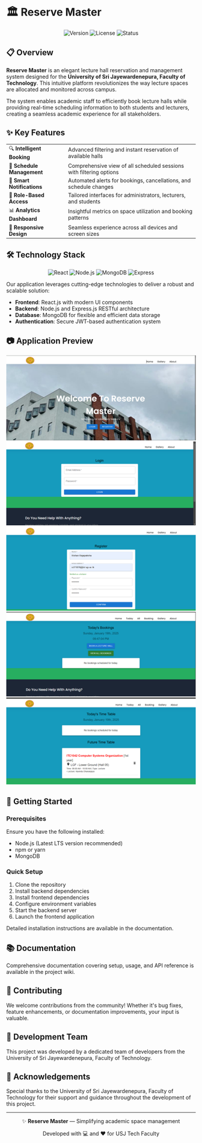 # 🏛️ Reserve Master

<div align="center">
  
  ![Version](https://img.shields.io/badge/version-1.0.0-blue.svg?style=flat-square)
  ![License](https://img.shields.io/badge/license-MIT-green.svg?style=flat-square)
  ![Status](https://img.shields.io/badge/status-active-success.svg?style=flat-square)
  
</div>

## 📋 Overview

**Reserve Master** is an elegant lecture hall reservation and management system designed for the **University of Sri Jayewardenepura, Faculty of Technology**. This intuitive platform revolutionizes the way lecture spaces are allocated and monitored across campus.

The system enables academic staff to efficiently book lecture halls while providing real-time scheduling information to both students and lecturers, creating a seamless academic experience for all stakeholders.

## ✨ Key Features

<table>
  <tr>
    <td>🔍 <b>Intelligent Booking</b></td>
    <td>Advanced filtering and instant reservation of available halls</td>
  </tr>
  <tr>
    <td>📅 <b>Schedule Management</b></td>
    <td>Comprehensive view of all scheduled sessions with filtering options</td>
  </tr>
  <tr>
    <td>🔔 <b>Smart Notifications</b></td>
    <td>Automated alerts for bookings, cancellations, and schedule changes</td>
  </tr>
  <tr>
    <td>👤 <b>Role-Based Access</b></td>
    <td>Tailored interfaces for administrators, lecturers, and students</td>
  </tr>
  <tr>
    <td>📊 <b>Analytics Dashboard</b></td>
    <td>Insightful metrics on space utilization and booking patterns</td>
  </tr>
  <tr>
    <td>📱 <b>Responsive Design</b></td>
    <td>Seamless experience across all devices and screen sizes</td>
  </tr>
</table>

## 🛠️ Technology Stack

<div align="center">
  
  ![React](https://img.shields.io/badge/-React-61DAFB?style=for-the-badge&logo=react&logoColor=black)
  ![Node.js](https://img.shields.io/badge/-Node.js-339933?style=for-the-badge&logo=nodedotjs&logoColor=white)
  ![MongoDB](https://img.shields.io/badge/-MongoDB-47A248?style=for-the-badge&logo=mongodb&logoColor=white)
  ![Express](https://img.shields.io/badge/-Express-000000?style=for-the-badge&logo=express&logoColor=white)
  
</div>

Our application leverages cutting-edge technologies to deliver a robust and scalable solution:

- **Frontend**: React.js with modern UI components
- **Backend**: Node.js and Express.js RESTful architecture
- **Database**: MongoDB for flexible and efficient data storage
- **Authentication**: Secure JWT-based authentication system

## 📷 Application Preview

![Screenshot of the system](Screenshots/ss%2001.PNG)
![Screenshot of the system](Screenshots/ss%2002.PNG)
![Screenshot of the system](Screenshots/ss%2003.PNG)
![Screenshot of the system](Screenshots/ss%2004.PNG)
![Screenshot of the system](Screenshots/ss%2005.PNG)
## 🚀 Getting Started

### Prerequisites

Ensure you have the following installed:

- Node.js (Latest LTS version recommended)
- npm or yarn
- MongoDB

### Quick Setup

1. Clone the repository
2. Install backend dependencies
3. Install frontend dependencies
4. Configure environment variables
5. Start the backend server
6. Launch the frontend application

Detailed installation instructions are available in the documentation.

## 📚 Documentation

Comprehensive documentation covering setup, usage, and API reference is available in the project wiki.

## 🤝 Contributing

We welcome contributions from the community! Whether it's bug fixes, feature enhancements, or documentation improvements, your input is valuable.

## 👥 Development Team

This project was developed by a dedicated team of developers from the University of Sri Jayewardenepura, Faculty of Technology.

## 🙏 Acknowledgements

Special thanks to the University of Sri Jayewardenepura, Faculty of Technology for their support and guidance throughout the development of this project.

---

<div align="center">
  <p>✨ <b>Reserve Master</b> — Simplifying academic space management</p>
  <p>Developed with 💻 and ❤️ for USJ Tech Faculty</p>
</div>
